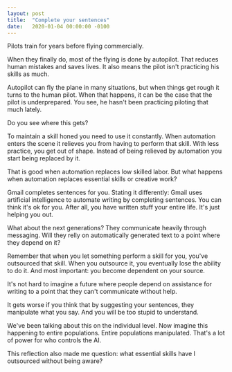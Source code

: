 ```yaml
---
layout: post
title:  "Complete your sentences"
date:   2020-01-04 00:00:00 -0100
---
```


Pilots train for years before flying commercially.

When they finally do, most of the flying is done by autopilot. That reduces human mistakes and saves lives. It also means the pilot isn't practicing his skills as much.

Autopilot can fly the plane in many situations, but when things get rough it turns to the human pilot. When that happens, it can be the case that the pilot is underprepared. You see, he hasn't been practicing piloting that much lately.

Do you see where this gets?

To maintain a skill honed you need to use it constantly. When automation enters the scene it relieves you from having to perform that skill. With less practice, you get out of shape. Instead of being relieved by automation you start being replaced by it.

That is good when automation replaces low skilled labor. But what happens when automation replaces essential skills or creative work?

Gmail completes sentences for you. Stating it differently: Gmail uses artificial intelligence to automate writing by completing sentences. You can think it's ok for you. After all, you have written stuff your entire life. It's just helping you out.

What about the next generations? They communicate heavily through messaging. Will they relly on automatically generated text to a point where they depend on it? 

Remember that when you let something perform a skill for you, you've outsourced that skill. When you outsource it, you eventually lose the ability to do it. And most important: you become dependent on your source.

It's not hard to imagine a future where people depend on assistance for writing to a point that they can't communicate without help.

It gets worse if you think that by suggesting your sentences, they manipulate what you say. And you will be too stupid to understand.

We've been talking about this on the individual level. Now imagine this happening to entire populations. Entire populations manipulated. That's a lot of power for who controls the AI.

This reflection also made me question: what essential skills have I outsourced without being aware?